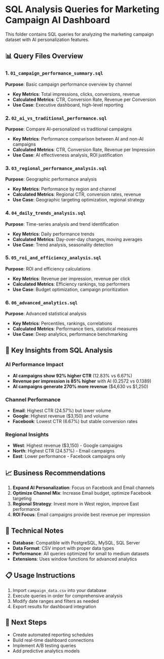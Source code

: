 # SQL Analysis Queries for Marketing Campaign AI Dashboard

This folder contains SQL queries for analyzing the marketing campaign dataset with AI personalization features.

## 📊 Query Files Overview

### 1. `01_campaign_performance_summary.sql`
**Purpose**: Basic campaign performance overview by channel
- **Key Metrics**: Total impressions, clicks, conversions, revenue
- **Calculated Metrics**: CTR, Conversion Rate, Revenue per Conversion
- **Use Case**: Executive dashboard, high-level reporting

### 2. `02_ai_vs_traditional_performance.sql`
**Purpose**: Compare AI-personalized vs traditional campaigns
- **Key Metrics**: Performance comparison between AI and non-AI campaigns
- **Calculated Metrics**: CTR, Conversion Rate, Revenue per Impression
- **Use Case**: AI effectiveness analysis, ROI justification

### 3. `03_regional_performance_analysis.sql`
**Purpose**: Geographic performance analysis
- **Key Metrics**: Performance by region and channel
- **Calculated Metrics**: Regional CTR, conversion rates, revenue
- **Use Case**: Geographic targeting optimization, regional strategy

### 4. `04_daily_trends_analysis.sql`
**Purpose**: Time-series analysis and trend identification
- **Key Metrics**: Daily performance trends
- **Calculated Metrics**: Day-over-day changes, moving averages
- **Use Case**: Trend analysis, seasonality detection

### 5. `05_roi_and_efficiency_analysis.sql`
**Purpose**: ROI and efficiency calculations
- **Key Metrics**: Revenue per impression, revenue per click
- **Calculated Metrics**: Efficiency rankings, top performers
- **Use Case**: Budget optimization, campaign prioritization

### 6. `06_advanced_analytics.sql`
**Purpose**: Advanced statistical analysis
- **Key Metrics**: Percentiles, rankings, correlations
- **Calculated Metrics**: Performance tiers, statistical measures
- **Use Case**: Deep analytics, performance benchmarking

## 🎯 Key Insights from SQL Analysis

### AI Performance Impact
- **AI campaigns show 92% higher CTR** (12.83% vs 6.67%)
- **Revenue per impression is 85% higher** with AI (0.2572 vs 0.1389)
- **AI campaigns generate 270% more revenue** ($4,630 vs $1,250)

### Channel Performance
- **Email**: Highest CTR (24.57%) but lower volume
- **Google**: Highest revenue ($3,150) and volume
- **Facebook**: Lowest CTR (6.67%) but stable conversion rates

### Regional Insights
- **West**: Highest revenue ($3,150) - Google campaigns
- **North**: Highest CTR (24.57%) - Email campaigns  
- **East**: Lower performance - Facebook campaigns only

## 📈 Business Recommendations

1. **Expand AI Personalization**: Focus on Facebook and Email channels
2. **Optimize Channel Mix**: Increase Email budget, optimize Facebook targeting
3. **Regional Strategy**: Invest more in West region, improve East performance
4. **ROI Focus**: Email campaigns provide best revenue per impression

## 🔧 Technical Notes

- **Database**: Compatible with PostgreSQL, MySQL, SQL Server
- **Data Format**: CSV import with proper data types
- **Performance**: All queries optimized for small to medium datasets
- **Extensions**: Uses window functions for advanced analytics

## 📋 Usage Instructions

1. Import `campaign_data.csv` into your database
2. Execute queries in order for comprehensive analysis
3. Modify date ranges and filters as needed
4. Export results for dashboard integration

## 🚀 Next Steps

- Create automated reporting schedules
- Build real-time dashboard connections
- Implement A/B testing queries
- Add predictive analytics models 